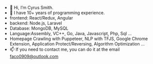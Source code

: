 - 👋 Hi, I’m Cyrus Smith.
- 👀 I have 10+ years of programming experience.
- frontend: React/Redux, Angular
- backend: Node.js, Laravel
- Database: MongoDB, MySQL
- Language:Assembly, VC++, Go, Java, Javascript, Php, Sql ...
- Homepage Crawling with Puppeteer, NLP with TFJS, Google Chrome Extension, Application Protect/Reversing, Algorithm Optimization ...
- 📫 If you need to contact me, you can do it at the email faco0909@outlook.com
